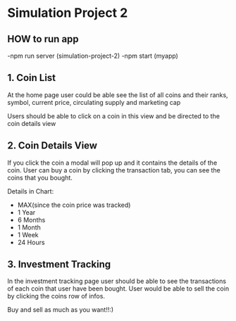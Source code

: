 # Simulation Project 2

<!-- ## Project Overview

For this simulation project you'll be building a cryptocurrency price explorer
and investment tracker.

To do this we'll utilize a free cryptocurrency API.
[coingecko.com/api](https://www.coingecko.com/api)

You can find the API documentation here
[coingecko API docs](https://www.coingecko.com/api/documentations/v3)

Part of the challenge of this project will be exploring the API and finding the
appropriate endpoints to utilize to build the required functionality. You won't
be required to use specific endpoints, utilize API endpoints that help you
accomplish the goals of each feature. -->

## HOW to run app

-npm run server (simulation-project-2)
-npm start (myapp)

## 1. Coin List

At the home page user could be able see the list of all coins and their ranks, symbol, current price, circulating supply and marketing cap


Users should be able to click on a coin in this view and be directed to the coin
details view

## 2. Coin Details View

If you click the coin a modal will pop up and it contains the details of the coin. 
User can buy a coin by clicking  the transaction tab, you can see the coins that you bought.
 
 Details in Chart:

- MAX(since the coin price was tracked)
- 1 Year
- 6 Months
- 1 Month
- 1 Week
- 24 Hours

## 3. Investment Tracking

In the investment tracking page user should be able to see the transactions of each coin that user have been bought.
 User would be able to sell the coin by clicking the coins row of infos.

 Buy and sell as much as you want!!:)

